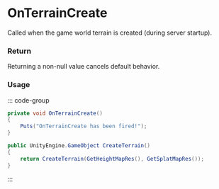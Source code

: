 <Badge type="danger" text="Carbon Compatible"/><Badge type="warning" text="Oxide Compatible"/>
# OnTerrainCreate
Called when the game world terrain is created (during server startup).
### Return
Returning a non-null value cancels default behavior.

### Usage
::: code-group
```csharp [Example]
private void OnTerrainCreate()
{
	Puts("OnTerrainCreate has been fired!");
}
```
```csharp [Source — Assembly-CSharp @ TerrainGenerator]
public UnityEngine.GameObject CreateTerrain()
{
	return CreateTerrain(GetHeightMapRes(), GetSplatMapRes());
}

```
:::
